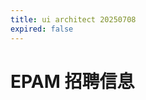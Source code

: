 ```yaml
---
title: ui architect 20250708
expired: false
---
```


# EPAM 招聘信息

<JobPostingTable job-posting-json-path="epam/data/ui-architect-20250708"/>